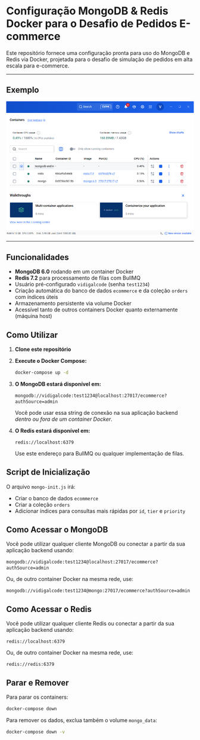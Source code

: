 # Configuração MongoDB & Redis Docker para o Desafio de Pedidos E-commerce

Este repositório fornece uma configuração pronta para uso do MongoDB e Redis via Docker, projetada para o desafio de simulação de pedidos em alta escala para e-commerce.

---

## Exemplo

<img src="./mongodb-and-redis/example/mongodb-example.png" alt="" width="800"/> 

---

## Funcionalidades

- **MongoDB 6.0** rodando em um container Docker
- **Redis 7.2** para processamento de filas com BullMQ
- Usuário pré-configurado `vidigalcode` (senha `test1234`)
- Criação automática do banco de dados `ecommerce` e da coleção `orders` com índices úteis
- Armazenamento persistente via volume Docker
- Acessível tanto de outros containers Docker quanto externamente (máquina host)

## Como Utilizar

1. **Clone este repositório**
2. **Execute o Docker Compose:**

   ```bash
   docker-compose up -d
   ```

3. **O MongoDB estará disponível em:**

   ```
   mongodb://vidigalcode:test1234@localhost:27017/ecommerce?authSource=admin
   ```

   Você pode usar essa string de conexão na sua aplicação backend *dentro ou fora de um container Docker*.

4. **O Redis estará disponível em:**

   ```
   redis://localhost:6379
   ```

   Use este endereço para BullMQ ou qualquer implementação de filas.

## Script de Inicialização

O arquivo `mongo-init.js` irá:
- Criar o banco de dados `ecommerce`
- Criar a coleção `orders`
- Adicionar índices para consultas mais rápidas por `id`, `tier` e `priority`

## Como Acessar o MongoDB

Você pode utilizar qualquer cliente MongoDB ou conectar a partir da sua aplicação backend usando:

```
mongodb://vidigalcode:test1234@localhost:27017/ecommerce?authSource=admin
```

Ou, de outro container Docker na mesma rede, use:

```
mongodb://vidigalcode:test1234@mongo:27017/ecommerce?authSource=admin
```

## Como Acessar o Redis

Você pode utilizar qualquer cliente Redis ou conectar a partir da sua aplicação backend usando:

```
redis://localhost:6379
```

Ou, de outro container Docker na mesma rede, use:

```
redis://redis:6379
```

## Parar e Remover

Para parar os containers:

```bash
docker-compose down
```

Para remover os dados, exclua também o volume `mongo_data`:

```bash
docker-compose down -v
```



